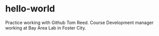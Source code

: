 # hello-world
Practice working with Github
Tom Reed. Course Development manager working at Bay Area Lab in Foster City.
